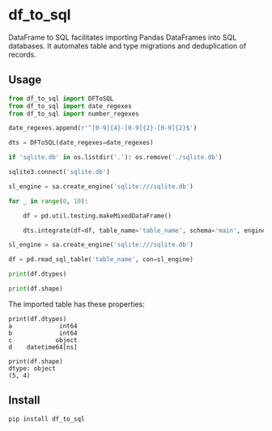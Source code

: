 # df_to_sql

DataFrame to SQL facilitates importing Pandas DataFrames into SQL databases.  It automates table and type migrations and deduplication of records.

## Usage

```py
from df_to_sql import DFToSQL
from df_to_sql import date_regexes
from df_to_sql import number_regexes

date_regexes.append(r'^[0-9]{4}-[0-9]{2}-[0-9]{2}$')

dts = DFToSQL(date_regexes=date_regexes)

if 'sqlite.db' in os.listdir('.'): os.remove('./sqlite.db')

sqlite3.connect('sqlite.db')

sl_engine = sa.create_engine('sqlite:///sqlite.db')

for _ in range(0, 10):

    df = pd.util.testing.makeMixedDataFrame()

    dts.integrate(df=df, table_name='table_name', schema='main', engine=sl_engine)

sl_engine = sa.create_engine('sqlite:///sqlite.db')

df = pd.read_sql_table('table_name', con=sl_engine)

print(df.dtypes)

print(df.shape)

```
The imported table has these properties:

```
print(df.dtypes)
a             int64
b             int64
c            object
d    datetime64[ns]

print(df.shape)
dtype: object
(5, 4)
```

## Install
```bash
pip install df_to_sql
```